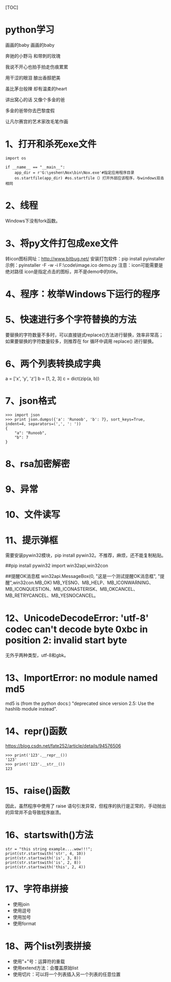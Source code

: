 [TOC]
# python学习

画画的baby 画画的baby

奔驰的小野马 和带刺的玫瑰

我说不开心也拍手拍走伤痕累累

用干涩的眼泪 酿出香醇肥美

虽比茅台般辣 却有温柔的heart

讲出窝心的话 又像个多金的爸

多金的爸带你去巴黎度假

让凡尔赛宫的艺术家改毛笔作画

# 1、打开和杀死exe文件
```
import os
    
if __name__ == "__main__":
    app_dir = r'G:\yeshen\Nox\bin\Nox.exe'#指定应用程序目录
	os.startfile(app_dir) #os.startfile（）打开外部应该程序，与windows双击相同
```

# 2、线程
Windows下没有fork函数。

# 3、将py文件打包成exe文件
转icon图标网址：http://www.bitbug.net/
安装打包软件：pip install pyinstaller
示例：pyinstaller -F -w -i F:\code\image.ico demo.py
注意：icon可能需要是绝对路径
icon是指定点击的图标，并不是demo中的title。

# 4、程序：枚举Windows下运行的程序

# 5、快速进行多个字符替换的方法
要替换的字符数量不多时，可以直接链式replace()方法进行替换，效率非常高；
如果要替换的字符数量较多，则推荐在 for 循环中调用 replace() 进行替换。

# 6、两个列表转换成字典
a = ['x', 'y', 'z']
b = [1, 2, 3]
c = dict(zip(a, b))

# 7、json格式
```
>>> import json
>>> print json.dumps({'a': 'Runoob', 'b': 7}, sort_keys=True, indent=4, separators=(',', ': '))
{
    "a": "Runoob",
    "b": 7
}
```

# 8、rsa加密解密



# 9、异常


# 10、文件读写

# 11、提示弹框
需要安装pywin32模块，pip install pywin32。不推荐，麻烦，还不能复制粘贴。

##pip install pywin32
import win32api,win32con
  
##提醒OK消息框
win32api.MessageBox(0, "这是一个测试提醒OK消息框", "提醒",win32con.MB_OK)
MB_YESNO、MB_HELP、MB_ICONWARNING、MB_ICONQUESTION、MB_ICONASTERISK、MB_OKCANCEL、MB_RETRYCANCEL、MB_YESNOCANCEL。

# 12、UnicodeDecodeError: 'utf-8' codec can't decode byte 0xbc in position 2: invalid start byte
无外乎两种类型，utf-8和gbk。

# 13、ImportError: no module named md5
md5 is (from the python docs:) "deprecated since version 2.5: Use the hashlib module instead".

# 14、repr()函数
https://blog.csdn.net/fate252/article/details/94576506
```
>>> print('123'.__repr__())
'123'
>>> print('123'.__str__())
123
```

# 15、raise()函数
因此，虽然程序中使用了 raise 语句引发异常，但程序的执行是正常的，手动抛出的异常并不会导致程序崩溃。

# 16、startswith()方法
```
str = "this string example....wow!!!";
print(str.startswith('str', 4, 10))
print(str.startswith('is', 3, 8))
print(str.startswith('is', 2, 8))
print(str.startswith('this', 2, 4))
```

# 17、字符串拼接
- 使用join
- 使用逗号
- 使用加号
- 使用format

# 18、两个list列表拼接
- 使用"+"号：运算符的重载
- 使用extend方法：会覆盖原始list
- 使用切片：可以将一个列表插入另一个列表的任意位置
























